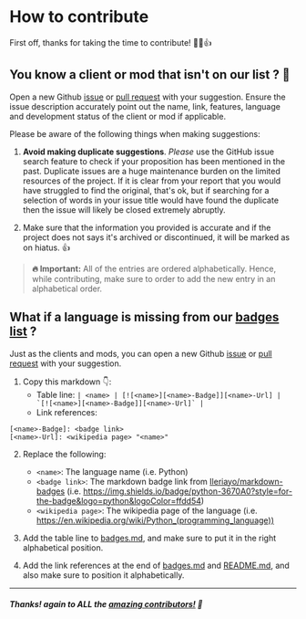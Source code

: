 # How to contribute

First off, thanks for taking the time to contribute! 🎉🎉👍

## You know a client or mod that isn't on our list ? 📝

Open a new Github [issue][issue-link] or [pull request][pulls-link]
with your suggestion. Ensure the issue description accurately 
point out the name, link, features, language and development 
status of the client or mod if applicable.

Please be aware of the following things when making suggestions:

1. **Avoid making duplicate suggestions**. *Please* use the GitHub issue search 
   feature to check if your proposition has been mentioned in the past. 
   Duplicate issues are a huge maintenance burden on the limited resources 
   of the project. If it is clear from your report that you would have 
   struggled to find the original, that's ok, but if searching for a selection 
   of words in your issue title would have found the duplicate then the 
   issue will likely be closed extremely abruptly.

2. Make sure that the information you provided is accurate and if the
   project does not says it's archived or discontinued, it will be
   marked as on hiatus. 👍

> **:fire: Important:**
> All of the entries are ordered alphabetically. 
> Hence, while contributing, make sure to order to add the new 
> entry in an alphabetical order.

## What if a language is missing from our [badges list](/badges.md) ?

Just as the clients and mods, you can open a new Github [issue][issue-link] 
or [pull request][pulls-link] with your suggestion.

1. Copy this markdown 👇:
   - Table line: ```| <name> | [![<name>][<name>-Badge]][<name>-Url] | `[![<name>][<name>-Badge]][<name>-Url]` |```
   - Link references:
```
[<name>-Badge]: <badge link>
[<name>-Url]: <wikipedia page> "<name>"
```

2. Replace the following: 
   - `<name>`: The language name (i.e. Python)
   - `<badge link>`: The markdown badge link from [Ileriayo/markdown-badges](https://github.com/Ileriayo/markdown-badges) (i.e. https://img.shields.io/badge/python-3670A0?style=for-the-badge&logo=python&logoColor=ffdd54)
   - `<wikipedia page>`: The wikipedia page of the language (i.e. https://en.wikipedia.org/wiki/Python_(programming_language))

3. Add the table line to [badges.md](/badges.md), and make sure to put it in the right alphabetical position.

4. Add the link references at the end of [badges.md](/badges.md) and [README.md](/README.md), and also make sure to position it alphabetically.

---

##### Thanks! again to ALL the [amazing contributors!][contributors] 🙏

[issue-link]: https://github.com/Discord-Client-Encyclopedia-Management/Discord3rdparties/issues
[pulls-link]: https://github.com/Discord-Client-Encyclopedia-Management/Discord3rdparties/pulls
[contributors]: https://github.com/Discord-Client-Encyclopedia-Management/Discord3rdparties/graphs/contributors
